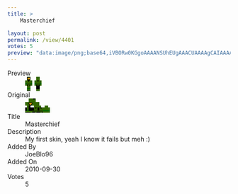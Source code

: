 ```yaml
---
title: >
    Masterchief

layout: post
permalink: /view/4401
votes: 5
preview: "data:image/png;base64,iVBORw0KGgoAAAANSUhEUgAAACUAAAAgCAIAAAAaMSbnAAAABnRSTlMA/wD/AP5AXyvrAAAA40lEQVRIieVXQRKDIAzcdPgRvqm8Sd8kX9IeOnUghEy0iDO6N0iWNSEBpHVd8MMQXpAwj4s4z2Chu9QQp8pKo0XOBMfGc7K0hwdAITZTA+QMfBHRUknWG0I2bBsc1/NvwUOcPAy+fyhCbAueTxZN2+AAULli2hWllfVi2XM6XajPzelYcDpd64czINQL/t42hd47vu75TM8PX3FSzpi99EvrpXof2crHQne+YjBiLz3LZ5z4N5YzCix0Yf82D7uSnU4N3y9EMj2VuHu/310v7/fz9R6Vz9oBb4Tlln5UPjv8H30A8mpFtYzJMoEAAAAASUVORK5CYII="
---
```

<dl class="side-by-side">
<dt>Preview</dt>
<dd>
    <img class="preview" src="data:image/png;base64,iVBORw0KGgoAAAANSUhEUgAAACUAAAAgCAIAAAAaMSbnAAAABnRSTlMA/wD/AP5AXyvrAAAA40lEQVRIieVXQRKDIAzcdPgRvqm8Sd8kX9IeOnUghEy0iDO6N0iWNSEBpHVd8MMQXpAwj4s4z2Chu9QQp8pKo0XOBMfGc7K0hwdAITZTA+QMfBHRUknWG0I2bBsc1/NvwUOcPAy+fyhCbAueTxZN2+AAULli2hWllfVi2XM6XajPzelYcDpd64czINQL/t42hd47vu75TM8PX3FSzpi99EvrpXof2crHQne+YjBiLz3LZ5z4N5YzCix0Yf82D7uSnU4N3y9EMj2VuHu/310v7/fz9R6Vz9oBb4Tlln5UPjv8H30A8mpFtYzJMoEAAAAASUVORK5CYII=">
</dd>
<dt>Original</dt>
<dd>
    <img class="preview" src="data:image/png;base64,iVBORw0KGgoAAAANSUhEUgAAAEAAAAAgCAYAAACinX6EAAAAxklEQVR42u3YyQ2AIBAF0OmJnuiJnuwJjYkJGNlkhvWb/AvBAw+EEaLEozTZnFxdvTjtcz8AyASIwAAAAAAAAACWHeD0QKXne+i8XxrgMH6sUXe2BXgQtgH4QtjmEwitAo7BTwUgsQFOAxD721uuTsiY/a6FkzgoAACwH0B0c0uVwpGrMJb2FpusCID7bu5pwj14APQGaFlPAIALgPQrAOgLQLWRBhCfQWkAhiUmm9EBRk+3FVB7udryxqlqk/tTFpf0lwY4AbvUtgXaPT8TAAAAAElFTkSuQmCC">
</dd>
<dt>Title</dt>
<dd>Masterchief</dd>
<dt>Description</dt>
<dd>My first skin, yeah I know it fails but meh :)</dd>
<dt>Added By</dt>
<dd>JoeBlo96</dd>
<dt>Added On</dt>
<dd>2010-09-30</dd>
<dt>Votes</dt>
<dd>5</dd>
</dl>
